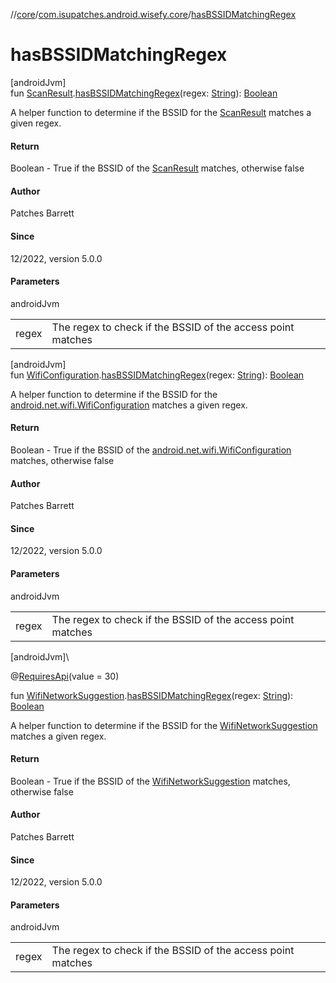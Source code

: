//[core](../../index.md)/[com.isupatches.android.wisefy.core](index.md)/[hasBSSIDMatchingRegex](has-b-s-s-i-d-matching-regex.md)

# hasBSSIDMatchingRegex

[androidJvm]\
fun [ScanResult](https://developer.android.com/reference/kotlin/android/net/wifi/ScanResult.html).[hasBSSIDMatchingRegex](has-b-s-s-i-d-matching-regex.md)(regex: [String](https://kotlinlang.org/api/latest/jvm/stdlib/kotlin/-string/index.html)): [Boolean](https://kotlinlang.org/api/latest/jvm/stdlib/kotlin/-boolean/index.html)

A helper function to determine if the BSSID for the [ScanResult](https://developer.android.com/reference/kotlin/android/net/wifi/ScanResult.html) matches a given regex.

#### Return

Boolean - True if the BSSID of the [ScanResult](https://developer.android.com/reference/kotlin/android/net/wifi/ScanResult.html) matches, otherwise false

#### Author

Patches Barrett

#### Since

12/2022, version 5.0.0

#### Parameters

androidJvm

| | |
|---|---|
| regex | The regex to check if the BSSID of the access point matches |

[androidJvm]\
fun [WifiConfiguration](https://developer.android.com/reference/kotlin/android/net/wifi/WifiConfiguration.html).[hasBSSIDMatchingRegex](has-b-s-s-i-d-matching-regex.md)(regex: [String](https://kotlinlang.org/api/latest/jvm/stdlib/kotlin/-string/index.html)): [Boolean](https://kotlinlang.org/api/latest/jvm/stdlib/kotlin/-boolean/index.html)

A helper function to determine if the BSSID for the [android.net.wifi.WifiConfiguration](https://developer.android.com/reference/kotlin/android/net/wifi/WifiConfiguration.html) matches a given regex.

#### Return

Boolean - True if the BSSID of the [android.net.wifi.WifiConfiguration](https://developer.android.com/reference/kotlin/android/net/wifi/WifiConfiguration.html) matches, otherwise false

#### Author

Patches Barrett

#### Since

12/2022, version 5.0.0

#### Parameters

androidJvm

| | |
|---|---|
| regex | The regex to check if the BSSID of the access point matches |

[androidJvm]\

@[RequiresApi](https://developer.android.com/reference/kotlin/androidx/annotation/RequiresApi.html)(value = 30)

fun [WifiNetworkSuggestion](https://developer.android.com/reference/kotlin/android/net/wifi/WifiNetworkSuggestion.html).[hasBSSIDMatchingRegex](has-b-s-s-i-d-matching-regex.md)(regex: [String](https://kotlinlang.org/api/latest/jvm/stdlib/kotlin/-string/index.html)): [Boolean](https://kotlinlang.org/api/latest/jvm/stdlib/kotlin/-boolean/index.html)

A helper function to determine if the BSSID for the [WifiNetworkSuggestion](https://developer.android.com/reference/kotlin/android/net/wifi/WifiNetworkSuggestion.html) matches a given regex.

#### Return

Boolean - True if the BSSID of the [WifiNetworkSuggestion](https://developer.android.com/reference/kotlin/android/net/wifi/WifiNetworkSuggestion.html) matches, otherwise false

#### Author

Patches Barrett

#### Since

12/2022, version 5.0.0

#### Parameters

androidJvm

| | |
|---|---|
| regex | The regex to check if the BSSID of the access point matches |
